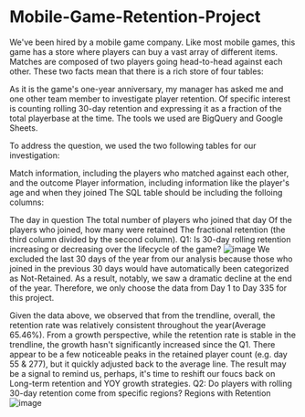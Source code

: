 # Mobile-Game-Retention-Project
We've been hired by a mobile game company. Like most mobile games, this game has a store where players can buy a vast array of different items. Matches are composed of two players going head-to-head against each other. These two facts mean that there is a rich store of four tables:

As it is the game's one-year anniversary, my manager has asked me and one other team member to investigate player retention. Of specific interest is counting rolling 30-day retention and expressing it as a fraction of the total playerbase at the time. The tools we used are BigQuery and Google Sheets.

To address the question, we used the two following tables for our investigation:

Match information, including the players who matched against each other, and the outcome
Player information, including information like the player's age and when they joined
The SQL table should be including the folloing columns:

The day in question
The total number of players who joined that day
Of the players who joined, how many were retained
The fractional retention (the third column divided by the second column).
Q1: Is 30-day rolling retention increasing or decreasing over the lifecycle of the game?
![image](https://user-images.githubusercontent.com/94933743/155800230-f781d605-d61e-48c3-b59e-376e43152532.png)
We excluded the last 30 days of the year from our analysis because those who joined in the previous 30 days would have automatically been categorized as Not-Retained. As a result, notably, we saw a dramatic decline at the end of the year. Therefore, we only choose the data from Day 1 to Day 335 for this project.

Given the data above, we observed that from the trendline, overall, the retention rate was relatively consistent throughout the year(Average 65.46%). From a growth perspective, while the retention rate is stable in the trendline, the growth hasn't significantly increased since the Q1. There appear to be a few noticeable peaks in the retained player count (e.g. day 55 & 277), but it quickly adjusted back to the average line. The result may be a signal to remind us, perhaps, it's time to reshift our foucs back on Long-term retention and YOY growth strategies.
Q2: Do players with rolling 30-day retention come from specific regions?
Regions with Retention
![image](https://user-images.githubusercontent.com/94933743/155808998-68e3f065-0f0d-4e1a-a001-6256c468241e.png)
